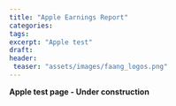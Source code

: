 ```yaml
---
title: "Apple Earnings Report"
categories:
tags:
excerpt: "Apple test"
draft:
header: 
 teaser: "assets/images/faang_logos.png"
---
```


**Apple test page - Under construction**  